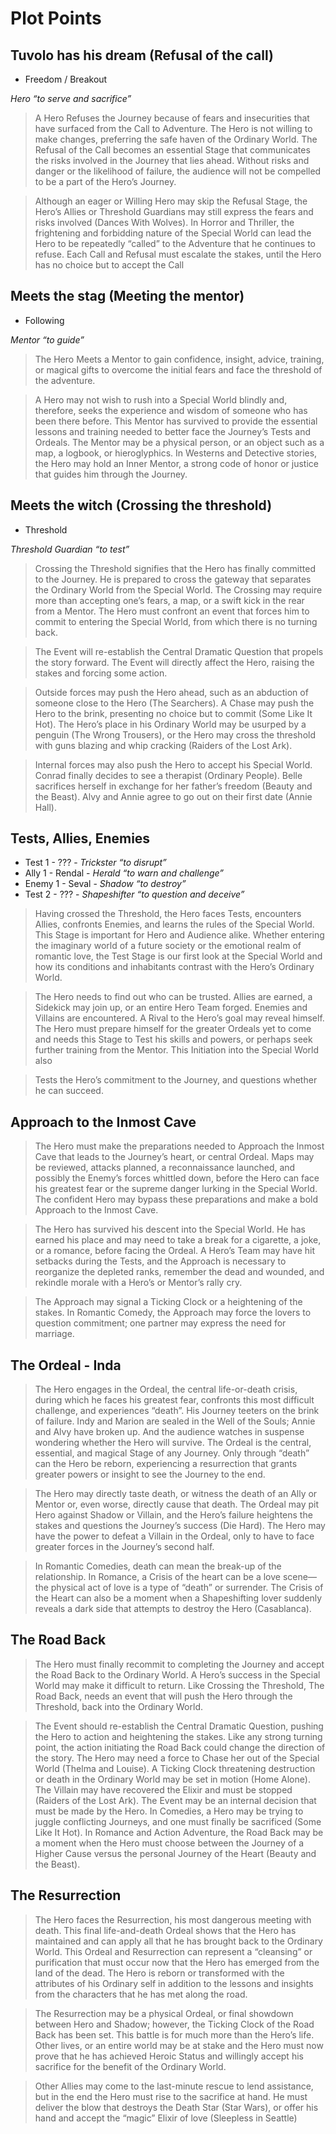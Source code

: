 # Plot Points

## Tuvolo has his dream (Refusal of the call)

* Freedom / Breakout

*Hero “to serve and sacrifice”*

> A Hero Refuses the Journey because of fears and insecurities that have surfaced
from the Call to Adventure. The Hero is not willing to make changes, preferring
the safe haven of the Ordinary World. The Refusal of the Call becomes an
essential Stage that communicates the risks involved in the Journey that lies
ahead. Without risks and danger or the likelihood of failure, the audience will
not be compelled to be a part of the Hero’s Journey.

> Although an eager or Willing Hero may skip the Refusal Stage, the Hero’s Allies
or Threshold Guardians may still express the fears and risks involved (Dances
With Wolves). In Horror and Thriller, the frightening and forbidding nature of
the Special World can lead the Hero to be repeatedly “called” to the Adventure
that he continues to refuse. Each Call and Refusal must escalate the stakes,
until the Hero has no choice but to accept the Call

## Meets the stag (Meeting the mentor)

* Following

*Mentor “to guide”*

> The Hero Meets a Mentor to gain confidence, insight, advice, training, or
magical gifts to overcome the initial fears and face the threshold of the
adventure.

> A Hero may not wish to rush into a Special World blindly and, therefore, seeks
the experience and wisdom of someone who has been there before. This Mentor has
survived to provide the essential lessons and training needed to better face the
Journey’s Tests and Ordeals. The Mentor may be a physical person, or an object
such as a map, a logbook, or hieroglyphics. In Westerns and Detective stories,
the Hero may hold an Inner Mentor, a strong code of honor or justice that guides
him through the Journey.

## Meets the witch (Crossing the threshold)

* Threshold

*Threshold Guardian “to test”*

> Crossing the Threshold signifies that the Hero has finally committed to the
Journey. He is prepared to cross the gateway that separates the Ordinary World
from the Special World. The Crossing may require more than accepting one’s
fears, a map, or a swift kick in the rear from a Mentor. The Hero must confront
an event that forces him to commit to entering the Special World, from which
there is no turning back.

> The Event will re-establish the Central Dramatic Question that propels the story
forward. The Event will directly affect the Hero, raising the stakes and forcing
some action.

> Outside forces may push the Hero ahead, such as an abduction of someone close to
the Hero (The Searchers). A Chase may push the Hero to the brink, presenting no
choice but to commit (Some Like It Hot). The Hero’s place in his Ordinary World
may be usurped by a penguin (The Wrong Trousers), or the Hero may cross the
threshold with guns blazing and whip cracking (Raiders of the Lost Ark).

> Internal forces may also push the Hero to accept his Special World. Conrad
finally decides to see a therapist (Ordinary People). Belle sacrifices herself
in exchange for her father’s freedom (Beauty and the Beast). Alvy and Annie
agree to go out on their first date (Annie Hall).

## Tests, Allies, Enemies

* Test 1 - ??? - *Trickster “to disrupt”*
* Ally 1 - Rendal - *Herald “to warn and challenge”*
* Enemy 1 - Seval - *Shadow “to destroy”*
* Test 2 - ??? - *Shapeshifter “to question and deceive”*

> Having crossed the Threshold, the Hero faces Tests, encounters Allies, confronts
Enemies, and learns the rules of the Special World. This Stage is important for
Hero and Audience alike. Whether entering the imaginary world of a future
society or the emotional realm of romantic love, the Test Stage is our first
look at the Special World and how its conditions and inhabitants contrast with
the Hero’s Ordinary World.

> The Hero needs to find out who can be trusted. Allies are earned, a Sidekick may
join up, or an entire Hero Team forged. Enemies and Villains are encountered.
A Rival to the Hero’s goal may reveal himself. The Hero must prepare himself for
the greater Ordeals yet to come and needs this Stage to Test his skills and
powers, or perhaps seek further training from the Mentor. This Initiation into
the Special World also

> Tests the Hero’s commitment to the Journey, and questions whether he can succeed.

## Approach to the Inmost Cave

> The Hero must make the preparations needed to Approach the Inmost Cave that
leads to the Journey’s heart, or central Ordeal. Maps may be reviewed, attacks
planned, a reconnaissance launched, and possibly the Enemy’s forces whittled
down, before the Hero can face his greatest fear or the supreme danger lurking
in the Special World. The confident Hero may bypass these preparations and make
a bold Approach to the Inmost Cave.

> The Hero has survived his descent into the Special World. He has earned his
place and may need to take a break for a cigarette, a joke, or a romance, before
facing the Ordeal. A Hero’s Team may have hit setbacks during the Tests, and the
Approach is necessary to reorganize the depleted ranks, remember the dead and
wounded, and rekindle morale with a Hero’s or Mentor’s rally cry.

> The Approach may signal a Ticking Clock or a heightening of the stakes. In
Romantic Comedy, the Approach may force the lovers to question commitment; one
partner may express the need for marriage.

## The Ordeal - Inda

> The Hero engages in the Ordeal, the central life-or-death crisis, during which
he faces his greatest fear, confronts this most difficult challenge, and
experiences “death”. His Journey teeters on the brink of failure. Indy and
Marion are sealed in the Well of the Souls; Annie and Alvy have broken up. And
the audience watches in suspense wondering whether the Hero will survive. The
Ordeal is the central, essential, and magical Stage of any Journey. Only through
“death” can the Hero be reborn, experiencing a resurrection that grants greater
powers or insight to see the Journey to the end.

> The Hero may directly taste death, or witness the death of an Ally or Mentor or,
even worse, directly cause that death. The Ordeal may pit Hero against Shadow or
Villain, and the Hero’s failure heightens the stakes and questions the Journey’s
success (Die Hard). The Hero may have the power to defeat a Villain in the
Ordeal, only to have to face greater forces in the Journey’s second half.

> In Romantic Comedies, death can mean the break-up of the relationship. In
Romance, a Crisis of the heart can be a love scene—the physical act of love is
a type of “death” or surrender. The Crisis of the Heart can also be a moment
when a Shapeshifting lover suddenly reveals a dark side that attempts to destroy
the Hero (Casablanca).

## The Road Back

> The Hero must finally recommit to completing the Journey and accept the Road
Back to the Ordinary World. A Hero’s success in the Special World may make it
difficult to return. Like Crossing the Threshold, The Road Back, needs an event
that will push the Hero through the Threshold, back into the Ordinary World.

> The Event should re-establish the Central Dramatic Question, pushing the Hero to
action and heightening the stakes. Like any strong turning point, the action
initiating the Road Back could change the direction of the story. The Hero may
need a force to Chase her out of the Special World (Thelma and Louise).
A Ticking Clock threatening destruction or death in the Ordinary World may be
set in motion (Home Alone). The Villain may have recovered the Elixir and must
be stopped (Raiders of the Lost Ark). The Event may be an internal decision that
must be made by the Hero. In Comedies, a Hero may be trying to juggle
conflicting Journeys, and one must finally be sacrificed (Some Like It Hot). In
Romance and Action Adventure, the Road Back may be a moment when the Hero must
choose between the Journey of a Higher Cause versus the personal Journey of the
Heart (Beauty and the Beast).

## The Resurrection

> The Hero faces the Resurrection, his most dangerous meeting with death. This
final life-and-death Ordeal shows that the Hero has maintained and can apply all
that he has brought back to the Ordinary World. This Ordeal and Resurrection can
represent a “cleansing” or purification that must occur now that the Hero has
emerged from the land of the dead. The Hero is reborn or transformed with the
attributes of his Ordinary self in addition to the lessons and insights from the
characters that he has met along the road.

> The Resurrection may be a physical Ordeal, or final showdown between Hero and
Shadow; however, the Ticking Clock of the Road Back has been set. This battle is
for much more than the Hero’s life. Other lives, or an entire world may be at
stake and the Hero must now prove that he has achieved Heroic Status and
willingly accept his sacrifice for the benefit of the Ordinary World.

> Other Allies may come to the last-minute rescue to lend assistance, but in the
end the Hero must rise to the sacrifice at hand. He must deliver the blow that
destroys the Death Star (Star Wars), or offer his hand and accept the “magic”
Elixir of love (Sleepless in Seattle)
